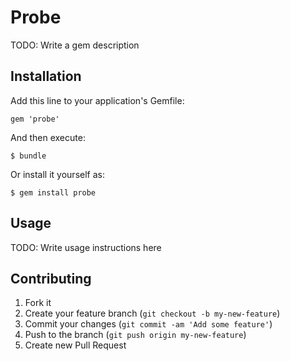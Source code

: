 # Probe

TODO: Write a gem description

## Installation

Add this line to your application's Gemfile:

    gem 'probe'

And then execute:

    $ bundle

Or install it yourself as:

    $ gem install probe

## Usage

TODO: Write usage instructions here

## Contributing

1. Fork it
2. Create your feature branch (`git checkout -b my-new-feature`)
3. Commit your changes (`git commit -am 'Add some feature'`)
4. Push to the branch (`git push origin my-new-feature`)
5. Create new Pull Request
